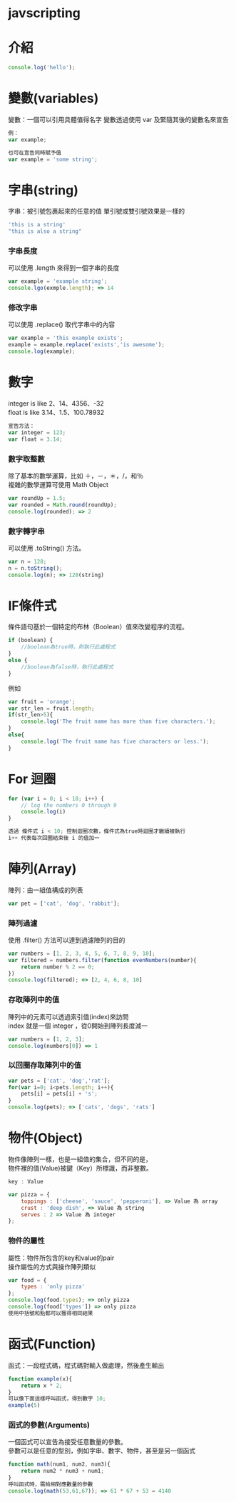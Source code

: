 # javscripting

# 介紹
```js
console.log('hello');
```

# 變數(variables)
變數：一個可以引用具體值得名字
變數透過使用 var 及緊隨其後的變數名來宣告

```js
例：
var example;

也可在宣告同時賦予值
var example = 'some string';
```

# 字串(string)
字串：被引號包裹起來的任意的值
單引號或雙引號效果是一樣的
```js
'this is a string'
"this is also a string"
```

### 字串長度
可以使用 .length 來得到一個字串的長度
```js
var example = 'example string';
console.lgo(exmple.length); => 14
```

### 修改字串
可以使用 .replace() 取代字串中的內容
```js
var example = 'this example exists';
example = example.replace('exists','is awesome');
console.log(example);
```


# 數字
integer is like 2、14、4356、-32  
float is like 3.14、1.5、100.78932

```js
宣告方法：
var integer = 123;
var float = 3.14;
```

### 數字取整數
除了基本的數學運算，比如 ＋，－，＊，/，和％  
複雜的數學運算可使用 Math Object

```js
var roundUp = 1.5;
var rounded = Math.round(roundUp);
console.log(rounded); => 2
```

### 數字轉字串
可以使用 .toString() 方法。

```js
var n = 128;
n = n.toString();
console.log(n); => 128(string)
```


# IF條件式
條件語句基於一個特定的布林（Boolean）值來改變程序的流程。 
```js
if (boolean) {  
    //boolean為true時，則執行此處程式  
}
else {  
    //boolean為false時，執行此處程式
} 
```

例如
```js
var fruit = 'orange';
var str_len = fruit.length;
if(str_len>5){
    console.log('The fruit name has more than five characters.');
}
else{
    console.log('The fruit name has five characters or less.');
}
```

# For 迴圈

```js
for (var i = 0; i < 10; i++) {  
    // log the numbers 0 through 9  
    console.log(i)  
}

透過 條件式 i < 10; 控制迴圈次數，條件式為true時迴圈才繼續被執行
i++ 代表每次回圈結束後 i 的值加一
```

# 陣列(Array)
陣列：由一組值構成的列表
```js
var pet = ['cat', 'dog', 'rabbit'];
```

### 陣列過濾
使用 .filter() 方法可以達到過濾陣列的目的
```js
var numbers = [1, 2, 3, 4, 5, 6, 7, 8, 9, 10];
var filtered = numbers.filter(function evenNumbers(number){
    return number % 2 == 0;
})
console.log(filtered); => [2, 4, 6, 8, 10]
```

### 存取陣列中的值

陣列中的元素可以透過索引值(index)來訪問  
index 就是一個 integer ，從0開始到陣列長度減一

```js
var numbers = [1, 2, 3];
console.log(numbers[0]) => 1
```

### 以回圈存取陣列中的值

```js
var pets = ['cat', 'dog','rat'];
for(var i=0; i<pets.length; i++){
    pets[i] = pets[i] + 's';
}
console.log(pets); => ['cats', 'dogs', 'rats']
```


# 物件(Object)
物件像陣列一樣，也是一組值的集合，但不同的是，  
物件裡的值(Value)被鍵（Key）所標識，而非整數。
```js
key : Value

var pizza = {
    toppings : ['cheese', 'sauce', 'pepperoni'], => Value 為 array
    crust : 'deep dish', => Value 為 string
    serves : 2 => Value 為 integer
};
```

### 物件的屬性
屬性：物件所包含的key和value的pair  
操作屬性的方式與操作陣列類似
```js
var food = {
    types : 'only pizza'
};
console.log(food.types); => only pizza
console.log(food['types']) => only pizza
使用中括號和點都可以獲得相同結果
```


# 函式(Function)
函式：一段程式碼，程式碼對輸入做處理，然後產生輸出

```js
function example(x){
    return x * 2;
}
可以像下面這樣呼叫函式，得到數字 10;
example(5)

```

### 函式的參數(Arguments)

一個函式可以宣告為接受任意數量的參數。  
參數可以是任意的型別，例如字串、數字、物件，甚至是另一個函式

```js
function math(num1, num2, num3){
    return num2 * num3 + num1;
}
呼叫函式時，需給相對應數量的參數
console.log(math(53,61,67)); => 61 * 67 + 53 = 4140
```
